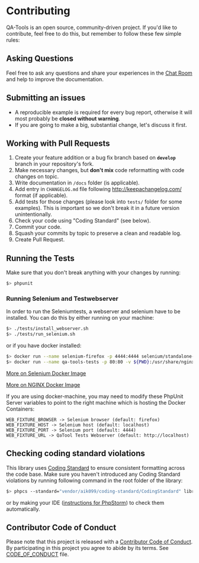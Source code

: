 # Contributing
QA-Tools is an open source, community-driven project. If you'd like to contribute, feel free to do this, but remember to follow these few simple rules:

## Asking Questions
Feel free to ask any questions and share your experiences in the [Chat Room](https://gitter.im/qa-tools/qa-tools) and help to improve the documentation.

## Submitting an issues
- A reproducible example is required for every bug report, otherwise it will most probably be __closed without warning__.
- If you are going to make a big, substantial change, let's discuss it first.

## Working with Pull Requests
1. Create your feature addition or a bug fix branch based on __`develop`__ branch in your repository's fork.
2. Make necessary changes, but __don't mix__ code reformatting with code changes on topic.
3. Write documentation in `/docs` folder (is applicable).
4. Add entry in `CHANGELOG.md` file following http://keepachangelog.com/ format (if applicable).
5. Add tests for those changes (please look into `tests/` folder for some examples). This is important so we don't break it in a future version unintentionally.
6. Check your code using "Coding Standard" (see below).
7. Commit your code.
8. Squash your commits by topic to preserve a clean and readable log.
9. Create Pull Request.

## Running the Tests
Make sure that you don't break anything with your changes by running:

```bash
$> phpunit
```

### Running Selenium and Testwebserver

In order to run the Seleniumtests, a webserver and selenium have to be installed.
You can do this by either running on your machine:

```bash
$> ./tests/install_webserver.sh
$> ./tests/run_selenium.sh
```

or if you have docker installed:

```bash
$> docker run --name selenium-firefox -p 4444:4444 selenium/standalone-firefox
$> docker run --name qa-tools-tests -p 80:80 -v ${PWD}:/usr/share/nginx/html:ro -d nginx
```

[More on Selenium Docker Image](https://github.com/SeleniumHQ/docker-selenium)

[More on NGINX Docker Image](https://hub.docker.com/_/nginx/)

If you are using docker-machine, you may need to modify these PhpUnit Server variables to point to the
right machine which is hosting the Docker Containers:

```
WEB_FIXTURE_BROWSER -> Selenium browser (default: firefox)
WEB_FIXTURE_HOST -> Selenium host (default: localhost)
WEB_FIXTURE_PORT -> Selenium port (default: 4444)
WEB_FIXTURE_URL -> QaTool Tests Webserver (default: http://localhost)
```

## Checking coding standard violations

This library uses [Coding Standard](https://github.com/aik099/CodingStandard) to ensure consistent formatting across the code base. Make sure you haven't introduced any Coding Standard violations by running following command in the root folder of the library:

```bash
$> phpcs --standard="vendor/aik099/coding-standard/CodingStandard" library tests
```

or by making your IDE ([instructions for PhpStorm](http://www.jetbrains.com/phpstorm/webhelp/using-php-code-sniffer-tool.html)) to check them automatically.

## Contributor Code of Conduct

Please note that this project is released with a [Contributor Code of
Conduct](http://contributor-covenant.org/). By participating in this project
you agree to abide by its terms. See [CODE_OF_CONDUCT](CODE_OF_CONDUCT.md) file.
